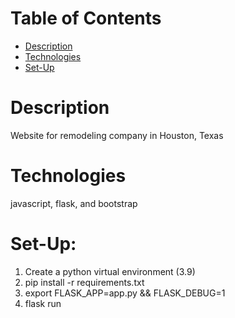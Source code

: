 # Table of Contents
* [Description](#description) 
* [Technologies](#technologies) 
* [Set-Up](#set-up) 

# Description
Website for remodeling company in Houston, Texas

# Technologies
javascript, flask, and bootstrap

# Set-Up:
1. Create a python virtual environment (3.9)
2. pip install -r requirements.txt
3. export FLASK_APP=app.py && FLASK_DEBUG=1
4. flask run
